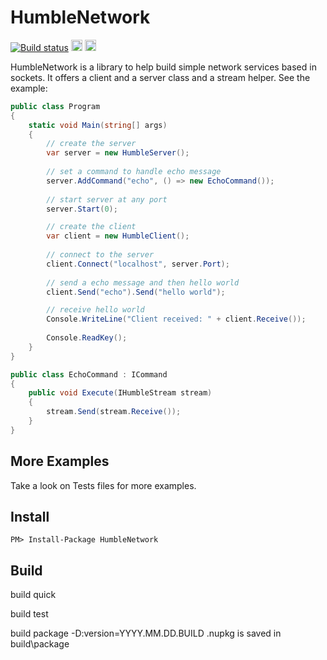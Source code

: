 HumbleNetwork
=============

[![Build status](https://ci.appveyor.com/api/projects/status/whppw7n2ejs667ku?svg=true)](https://ci.appveyor.com/project/joaofx/humblenetwork)
<a href="https://www.nuget.org/packages/HumbleNetwork/"><img src="http://img.shields.io/nuget/v/HumbleNetwork.svg?style=flat-square" alt="NuGet version" height="18"></a> 
<a href="https://www.nuget.org/packages/HumbleNetwork/"><img src="http://img.shields.io/nuget/dt/HumbleNetwork.svg?style=flat-square" alt="NuGet version" height="18"></a>

HumbleNetwork is a library to help build simple network services based in sockets. It offers a client and a server class and a stream helper. See the example:

``` csharp
public class Program
{
	static void Main(string[] args)
	{
		// create the server
		var server = new HumbleServer();
		
		// set a command to handle echo message
		server.AddCommand("echo", () => new EchoCommand());
		
		// start server at any port
		server.Start(0);

		// create the client
		var client = new HumbleClient();
		
		// connect to the server
		client.Connect("localhost", server.Port);
		
		// send a echo message and then hello world
		client.Send("echo").Send("hello world");

		// receive hello world
		Console.WriteLine("Client received: " + client.Receive());
		
		Console.ReadKey();
	}
}

public class EchoCommand : ICommand
{
	public void Execute(IHumbleStream stream)
	{
		stream.Send(stream.Receive());
	}
}
```

More Examples
-------------

Take a look on Tests files for more examples.


Install
-------

```
PM> Install-Package HumbleNetwork
```

Build
----

build quick

build test

build package -D:version=YYYY.MM.DD.BUILD
	.nupkg is saved in build\package